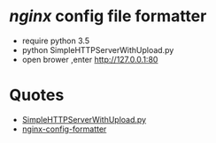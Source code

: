 # *nginx* config file formatter
* require python 3.5 
* python SimpleHTTPServerWithUpload.py
* open brower ,enter http://127.0.0.1:80

# Quotes
* [SimpleHTTPServerWithUpload.py](https://gist.github.com/touilleMan/eb02ea40b93e52604938)
* [nginx-config-formatter](https://github.com/1connect/nginx-config-formatter)